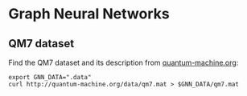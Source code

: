 # Graph Neural Networks

## QM7 dataset 

Find the QM7 dataset and its description from [quantum-machine.org](https://quantum-machine.org/datasets):

```
export GNN_DATA=".data"
curl http://quantum-machine.org/data/qm7.mat > $GNN_DATA/qm7.mat
```
